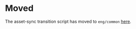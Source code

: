 # Moved

The asset-sync transition script has moved to `eng/common` [here](https://github.com/Azure/azure-sdk-tools/tree/main/eng/common/testproxy/onboarding).

